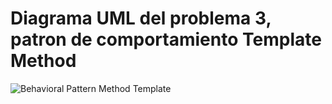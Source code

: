 # Diagrama UML del problema 3, patron de comportamiento Template Method
![Behavioral Pattern Method Template](https://github.com/andherrera/tarea_patrones/assets/65980778/f4f73d1e-75c1-48e4-9e3a-4071a053c3a1)
